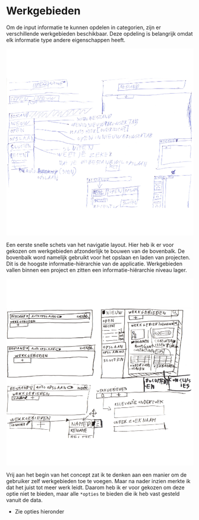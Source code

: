 # Werkgebieden

Om de input informatie te kunnen opdelen in categorien, zijn er verschillende werkgebieden beschikbaar. Deze opdeling is belangrijk omdat elk informatie type andere eigenschappen heeft.


![Werkgebieden layout snelle schets](content/schetsen2.png)

Een eerste snelle schets van het navigatie layout. Hier heb ik er voor gekozen om werkgebieden afzonderlijk te bouwen van de bovenbalk. De bovenbalk word namelijk gebruikt voor het opslaan en laden van projecten. Dit is de hoogste informatie-hiërarchie van de applicatie. Werkgebieden vallen binnen een project en zitten een informatie-hiërarchie niveau lager.



![Werkgebieden layout](content/schetsen.png)

Vrij aan het begin van het concept zat ik te denken aan een manier om de gebruiker zelf werkgebieden toe te voegen. Maar na nader inzien merkte ik dat het juist tot meer werk leidt. Daarom heb ik er voor gekozen om deze optie niet te bieden, maar alle `*opties` te bieden die ik heb vast gesteld vanuit de data. 
* Zie opties hieronder


